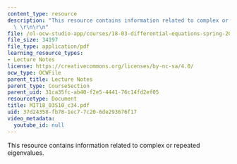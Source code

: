```yaml
---
content_type: resource
description: "This resource contains information related to complex or repeated eigenvalues.\
  \ \r\n\r\n"
file: /ol-ocw-studio-app/courses/18-03-differential-equations-spring-2010/37d24358fb781ec77c206de293676f17_MIT18_03S10_c34.pdf
file_size: 34197
file_type: application/pdf
learning_resource_types:
- Lecture Notes
license: https://creativecommons.org/licenses/by-nc-sa/4.0/
ocw_type: OCWFile
parent_title: Lecture Notes
parent_type: CourseSection
parent_uid: 31ca35fc-ab40-f2e5-4441-76c14fd2ef05
resourcetype: Document
title: MIT18_03S10_c34.pdf
uid: 37d24358-fb78-1ec7-7c20-6de293676f17
video_metadata:
  youtube_id: null
---
```

This resource contains information related to complex or repeated eigenvalues. 


